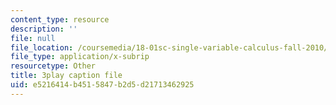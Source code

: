 ```yaml
---
content_type: resource
description: ''
file: null
file_location: /coursemedia/18-01sc-single-variable-calculus-fall-2010/e5216414b4515847b2d5d21713462925_hV5af_07ToE.vtt
file_type: application/x-subrip
resourcetype: Other
title: 3play caption file
uid: e5216414-b451-5847-b2d5-d21713462925
---
```

